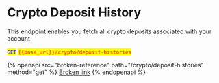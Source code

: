# Crypto Deposit History

This endpoint enables you fetch all crypto deposits associated with your account&#x20;

<mark style="color:blue;">`GET`</mark> <mark style="color:red;">`{{base_url}}/crypto/deposit-histories`</mark>

{% openapi src="broken-reference" path="/crypto/deposit-histories" method="get" %}
[Broken link](broken-reference)
{% endopenapi %}
